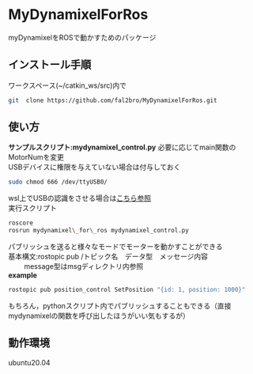 # MyDynamixelForRos
myDynamixelをROSで動かすためのパッケージ
## インストール手順
ワークスペース(~/catkin\_ws/src)内で
```bash
git  clone https://github.com/fal2bro/MyDynamixelForRos.git 
```
## 使い方
**サンプルスクリプト:mydynamixel\_control.py**
必要に応じてmain関数のMotorNumを変更　<br>
USBデバイスに権限を与えていない場合は付与しておく　<br>
```bash
sudo chmod 666 /dev/ttyUSB0/
```
wsl上でUSBの認識をさせる場合は[こちら参照](https://learn.microsoft.com/ja-jp/windows/wsl/connect-usb) <br>
実行スクリプト<br>
```bash
roscore
rosrun mydynamixel\_for\_ros mydynamixel_control.py
```
パブリッシュを送ると様々なモードでモーターを動かすことができる <br>
基本構文:rostopic pub /トピック名　データ型　メッセージ内容<br>　　
message型はmsgディレクトリ内参照<br>
**example**
```bash
rostopic pub position_control SetPosition "{id: 1, position: 1000}"
```
もちろん，pythonスクリプト内でパブリッシュすることもできる（直接mydynamixelの関数を呼び出したほうがいい気もするが）
 
## 動作環境
ubuntu20.04 

